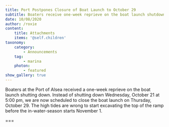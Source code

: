 ```yaml
---
title: Port Postpones Closure of Boat Launch to October 29
subtitle: Boaters receive one-week reprieve on the boat launch shutdown
date: 10/08/2020
author: /roxie
content:
    title: Attachments
    items: '@self.children'
taxonomy:
    category: 
        - Announcements
    tag: 
        - marina
    photon:
        - featured
show_gallery: true
---
```


Boaters at the Port of Alsea received a one-week reprieve on the boat launch shutting down. Instead of shutting down Wednesday, October 21 at 5:00 pm, we are now scheduled to close the boat launch on Thursday, October 29. The high tides are wrong to start excavating the top of the ramp before the in-water-season starts November 1.

 

===

